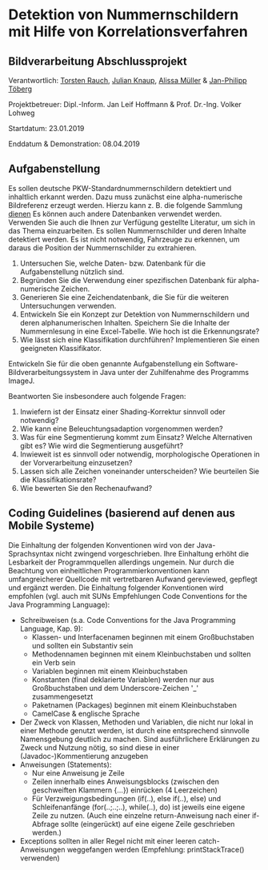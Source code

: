 # Detektion von Nummernschildern mit Hilfe von Korrelationsverfahren
## Bildverarbeitung Abschlussprojekt

Verantwortlich: [Torsten Rauch](https://github.com/ToRauch), [Julian Knaup](https://github.com/julianknaup), [Alissa Müller](https://github.com/chaosbambi) & [Jan-Philipp Töberg](https://github.com/Janfiderheld)

Projektbetreuer: Dipl.-Inform. Jan Leif Hoffmann & Prof. Dr.-Ing. Volker Lohweg 


Startdatum: 23.01.2019

Enddatum & Demonstration: 08.04.2019

## Aufgabenstellung

Es sollen deutsche PKW-Standardnummernschildern detektiert und inhaltlich erkannt werden. Dazu muss zunächst eine alpha-numerische Bildreferenz erzeugt werden.
Hierzu kann z. B. die folgende Sammlung [dienen](http://www.dna.nl/germany.htm) Es können auch andere Datenbanken verwendet werden. 
Verwenden Sie auch die Ihnen zur Verfügung gestellte Literatur, um sich in das Thema einzuarbeiten. 
Es sollen Nummernschilder und deren Inhalte detektiert werden. Es ist nicht notwendig, Fahrzeuge zu erkennen, um daraus die Position der Nummernschilder zu extrahieren.  

1. Untersuchen Sie, welche Daten- bzw. Datenbank für die Aufgabenstellung nützlich sind.  
2. Begründen Sie die Verwendung einer spezifischen Datenbank für alpha-numerische Zeichen. 
3. Generieren Sie eine Zeichendatenbank, die Sie für die weiteren Untersuchungen verwenden. 
4. Entwickeln Sie ein Konzept zur Detektion von Nummernschildern und deren alphanumerischen Inhalten. Speichern Sie die Inhalte der Nummernlesung in eine Excel-Tabelle. Wie hoch ist die Erkennungsrate? 
5. Wie lässt sich eine Klassifikation durchführen? Implementieren Sie einen geeigneten Klassifikator.  

Entwickeln Sie für die oben genannte Aufgabenstellung ein Software-Bildverarbeitungssystem in Java unter der Zuhilfenahme des Programms ImageJ.
  
Beantworten Sie insbesondere auch folgende Fragen: 

1. Inwiefern ist der Einsatz einer Shading-Korrektur sinnvoll oder notwendig? 
2. Wie kann eine Beleuchtungsadaption vorgenommen werden? 
3. Was für eine Segmentierung kommt zum Einsatz? Welche Alternativen gibt es? Wie wird die Segmentierung ausgeführt? 
4. Inwieweit ist es sinnvoll oder notwendig, morphologische Operationen in der Vorverarbeitung einzusetzen? 
5. Lassen sich alle Zeichen voneinander unterscheiden? Wie beurteilen Sie die Klassifikationsrate?  
6. Wie bewerten Sie den Rechenaufwand? 

## Coding Guidelines (basierend auf denen aus Mobile Systeme)

Die Einhaltung der folgenden Konventionen wird von der Java-Sprachsyntax nicht zwingend vorgeschrieben. Ihre Einhaltung erhöht die Lesbarkeit der Programmquellen allerdings ungemein. Nur durch die Beachtung von einheitlichen Programmierkonventionen kann umfangreicherer Quellcode mit vertretbaren Aufwand gereviewed, gepflegt und ergänzt werden. Die Einhaltung folgender Konventionen wird empfohlen (vgl. auch mit SUNs Empfehlungen Code Conventions for the Java Programming Language):
- Schreibweisen (s.a. Code Conventions for the Java Programming Language, Kap. 9):
  - Klassen- und Interfacenamen beginnen mit einem Großbuchstaben und sollten ein Substantiv sein
  - Methodennamen beginnen mit einem Kleinbuchstaben und sollten ein Verb sein
  - Variablen beginnen mit einem Kleinbuchstaben
  - Konstanten (final deklarierte Variablen) werden nur aus Großbuchstaben und dem Underscore-Zeichen '_' zusammengesetzt
  - Paketnamen (Packages) beginnen mit einem Kleinbuchstaben
  - CamelCase & englische Sprache
- Der Zweck von Klassen, Methoden und Variablen, die nicht nur lokal in einer Methode genutzt werden, ist durch eine entsprechend sinnvolle Namensgebung deutlich zu machen. Sind ausführlichere Erklärungen zu Zweck und Nutzung nötig, so sind diese in einer (Javadoc-)Kommentierung anzugeben
- Anweisungen (Statements):
  - Nur eine Anweisung je Zeile
  - Zeilen innerhalb eines Anweisungsblocks (zwischen den geschweiften Klammern {...}) einrücken (4 Leerzeichen)
  - Für Verzweigungsbedingungen (if(..), else if(..), else) und Schleifenanfänge (for(..;..;..), while(..), do) ist jeweils eine eigene Zeile zu nutzen. (Auch eine einzelne return-Anweisung nach einer if-Abfrage sollte (eingerückt) auf eine eigene Zeile geschrieben werden.)
- Exceptions sollten in aller Regel nicht mit einer leeren catch-Anweisungen weggefangen werden (Empfehlung: printStackTrace() verwenden)